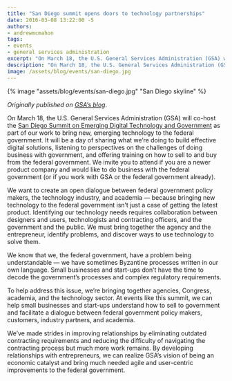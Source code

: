 ```yaml
---
title: "San Diego summit opens doors to technology partnerships"
date: 2016-03-08 13:22:00 -5
authors:
- andrewmcmahon
tags:
- events
- general services administration
excerpt: "On March 18, the U.S. General Services Administration (GSA) will co-host the San Diego Summit on Emerging Digital Technology and Government as part of our work to bring new, emerging technology to the federal government."
description: "On March 18, the U.S. General Services Administration (GSA) will co-host the San Diego Summit on Emerging Digital Technology and Government as part of our work to bring new, emerging technology to the federal government."
image: /assets/blog/events/san-diego.jpg
---
```


{% image "assets/blog/events/san-diego.jpg" "San Diego skyline" %}

*Originally published on [GSA’s
blog](http://gsablogs.gsa.gov/gsablog/2016/03/07/san-diego-summit-opens-doors-to-technology-partnerships/)*.

On March 18, the U.S. General Services Administration (GSA) will co-host
the [San Diego Summit on Emerging Digital Technology and
Government](http://www.gsa.gov/portal/content/123302) as part of our
work to bring new, emerging technology to the federal government. It
will be a day of sharing what we’re doing to build effective digital
solutions, listening to perspectives on the challenges of doing business
with government, and offering training on how to sell to and buy from
the federal government. We invite you to attend if you are a newer
product company and would like to do business with the federal
government (or if you work with GSA or the federal government already).

We want to create an open dialogue between federal government policy
makers, the technology industry, and academia — because bringing new
technology to the federal government isn’t just a case of getting the
latest product. Identifying our technology needs requires collaboration
between designers and users, technologists and contracting officers, and
the government and the public. We must bring together the agency and the
entrepreneur, identify problems, and discover ways to use technology to
solve them.

We know that we, the federal government, have a problem being
understandable — we have sometimes Byzantine processes written in our
own language. Small businesses and start-ups don’t have the time to
decode the government’s processes and complex regulatory requirements.

To help address this issue, we’re bringing together agencies, Congress,
academia, and the technology sector. At events like this summit, we can
help small businesses and start-ups understand how to sell to government
and facilitate a dialogue between federal government policy makers,
customers, industry partners, and academia.

We’ve made strides in improving relationships by eliminating outdated
contracting requirements and reducing the difficulty of navigating the
contracting process but much more work remains. By developing
relationships with entrepreneurs, we can realize GSA’s vision of being
an economic catalyst and bring much needed agile and user-centric
improvements to the federal government.
